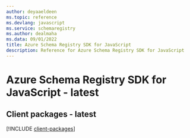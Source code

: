 ```yaml
---
author: deyaaeldeen
ms.topic: reference
ms.devlang: javascript
ms.service: schemaregistry
ms.author: dealmaha
ms.data: 09/01/2022
title: Azure Schema Registry SDK for JavaScript
description: Reference for Azure Schema Registry SDK for JavaScript
---
```

# Azure Schema Registry SDK for JavaScript - latest

## Client packages - latest
[!INCLUDE [client-packages](schema-registry-client-index.md)]